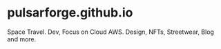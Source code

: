 # pulsarforge.github.io
Space Travel. Dev, Focus on Cloud AWS. Design, NFTs, Streetwear, Blog and more.
